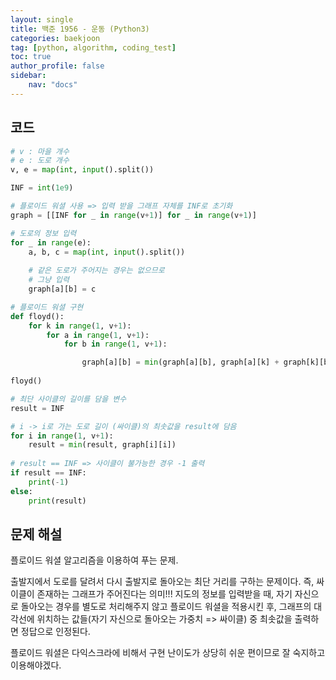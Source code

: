 ```yaml
---
layout: single
title: 백준 1956 - 운동 (Python3)
categories: baekjoon
tag: [python, algorithm, coding_test]
toc: true 
author_profile: false
sidebar:
    nav: "docs"
---
```


## 코드

```python
# v : 마을 개수
# e : 도로 개수
v, e = map(int, input().split())

INF = int(1e9)

# 플로이드 워셜 사용 => 입력 받을 그래프 자체를 INF로 초기화
graph = [[INF for _ in range(v+1)] for _ in range(v+1)]

# 도로의 정보 입력
for _ in range(e):
    a, b, c = map(int, input().split())
    
    # 같은 도로가 주어지는 경우는 없으므로
    # 그냥 입력
    graph[a][b] = c

# 플로이드 워셜 구현
def floyd():
    for k in range(1, v+1):
        for a in range(1, v+1):
            for b in range(1, v+1):

                graph[a][b] = min(graph[a][b], graph[a][k] + graph[k][b])
                
floyd()   

# 최단 사이클의 길이를 담을 변수
result = INF

# i -> i로 가는 도로 길이 (싸이클)의 최솟값을 result에 담음
for i in range(1, v+1):
    result = min(result, graph[i][i])
    
# result == INF => 사이클이 불가능한 경우 -1 출력
if result == INF:
    print(-1)
else:
    print(result)
```



## 문제 해설

플로이드 워셜 알고리즘을 이용하여 푸는 문제.

출발지에서 도로를 달려서 다시 출발지로 돌아오는 최단 거리를 구하는 문제이다. 즉, 싸이클이 존재하는 그래프가 주어진다는 의미!!! 지도의 정보를 입력받을 때, 자기 자신으로 돌아오는 경우를 별도로 처리해주지 않고 플로이드 워셜을 적용시킨 후, 그래프의 대각선에 위치하는 값들(자기 자신으로 돌아오는 가중치 => 싸이클) 중 최솟값을 출력하면 정답으로 인정된다.

플로이드 워셜은 다익스크라에 비해서 구현 난이도가 상당히 쉬운 편이므로 잘 숙지하고 이용해야겠다.
